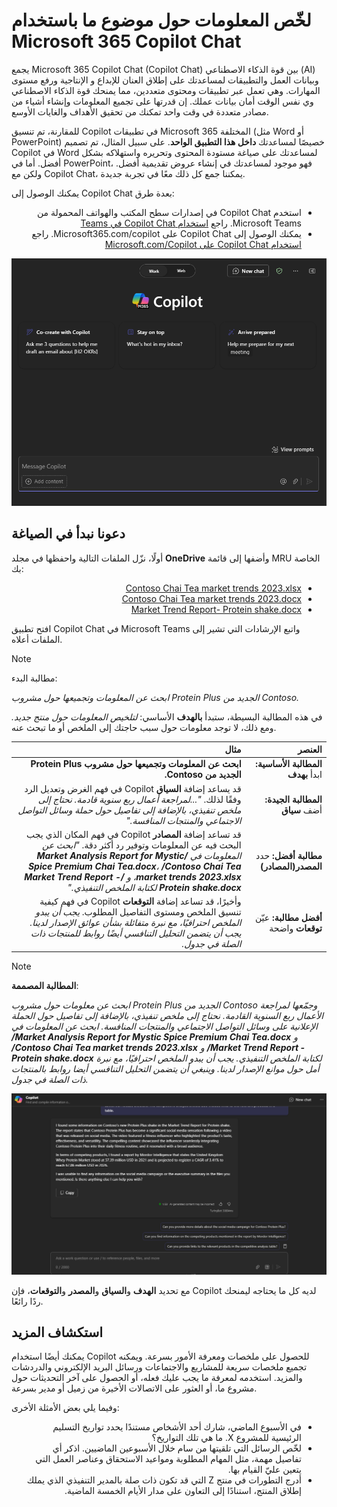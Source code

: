 # لخّص المعلومات حول موضوع ما باستخدام Microsoft 365 Copilot Chat

يجمع Microsoft 365 Copilot Chat (Copilot Chat) بين قوة الذكاء الاصطناعي (AI) وبيانات العمل والتطبيقات لمساعدتك على إطلاق العنان للإبداع و الإنتاجية ورفع مستوى المهارات. وهي تعمل عبر تطبيقات ومحتوى متعددين، مما يمنحك قوة الذكاء الاصطناعي وي نفس الوقت أمان بيانات عملك. إن قدرتها على تجميع المعلومات وإنشاء أشياء من مصادر متعددة في وقت واحد تمكنك من تحقيق الأهداف والغايات الأوسع.

للمقارنة، تم تنسيق Copilot في تطبيقات Microsoft 365 المختلفة (مثل Word أو PowerPoint) خصيصًا لمساعدتك <b>داخل هذا التطبيق الواحد</b>. على سبيل المثال، تم تصميم Copilot في Word لمساعدتك على صياغة مستودة المحتوى وتحريره واستهلاكه بشكل أفضل. أما في PowerPoint، فهو موجود لمساعدتك في إنشاء عروض تقديمية أفضل. ولكن مع Copilot Chat، يمكننا جمع كل ذلك معًا في تجربة جديدة.

يمكنك الوصول إلى Copilot Chat بعدة طرق:

<ul dir="rtl">
    <li>استخدم Copilot Chat في إصدارات سطح المكتب والهواتف المحمولة من Microsoft Teams. راجع <a href="https://support.microsoft.com/topic/open-microsoft-365-chat-in-teams-c6de0a62-4f9e-479d-b5f2-af036e342181">استخدام Copilot Chat في Teams</a></li>
    <li>يمكنك الوصول إلى Copilot Chat على Microsoft365.com/copilot. راجع <a href="https://support.microsoft.com/topic/use-microsoft-365-chat-at-microsoft365-com-or-in-the-microsoft-365-office-app-4a2538f9-962f-4c7c-a368-f6006bc13d6f">استخدام Copilot Chat على Microsoft.com/Copilot</a></li>
</ul>

<p dir="rtl"><a href="https://github.com/MicrosoftLearning/MS-4005-Craft-effective-prompts-for-Microsoft-Copilot-for-Microsoft-365.ar-sa/blob/main/Instructions/Labs/media/summarize_copilot-chat-experience-teams.png"><img src="https://github.com/MicrosoftLearning/MS-4005-Craft-effective-prompts-for-Microsoft-Copilot-for-Microsoft-365.ar-sa/blob/main/Instructions/Labs/media/summarize_copilot-chat-experience-teams.png" alt="لقطة شاشة لتجربة Copilot Chat في Teams."> </a></p>


## دعونا نبدأ في الصياغة

أولًا، نزّل الملفات التالية واحفظها في مجلد <b>OneDrive</b> وأضفها إلى قائمة MRU الخاصة بك:

<ul dir="rtl">
    <li><a href="https://go.microsoft.com/fwlink/?linkid=2268822">Contoso Chai Tea market trends 2023.xlsx</a></li>
    <li><a href="https://go.microsoft.com/fwlink/?linkid=2269122">Contoso Chai Tea market trends 2023.docx</a></li>
    <li><a href="https://go.microsoft.com/fwlink/?linkid=2268827">Market Trend Report- Protein shake.docx</a></li>
</ul>


افتح تطبيق Copilot Chat في Microsoft Teams واتبع الإرشادات التي تشير إلى الملفات أعلاه.

> [!NOTE]
> مطالبة البدء:
>
> _ابحث عن المعلومات وتجميعها حول مشروب Protein Plus الجديد من Contoso._

في هذه المطالبة البسيطة، ستبدأ <b>بالهدف</b> الأساسي: _لتلخيص المعلومات حول منتج جديد._ ومع ذلك، لا توجد معلومات حول سبب حاجتك إلى الملخص أو ما تبحث عنه.

<markdown-accessiblity-table data-catalyst=""><div dir="rtl"><table>
<thead>
<tr>
<th align="right">العنصر</th>
<th align="right">مثال</th>
</tr>
</thead>
<tbody>
<tr>
<td align="right"><b>المطالبة الأساسية:</b> ابدأ <b>بهدف</b></td>
<td align="right"><b>ابحث عن المعلومات وتجميعها حول مشروب Protein Plus الجديد من Contoso.</b></td>
</tr>
<tr>
<td align="right"><b>المطالبة الجيدة:</b> أضف <b>سياق</b></td>
<td align="right">قد يساعد إضافة <b>السياق</b> Copilot في فهم الغرض وتعديل الرد وفقًا لذلك. <em>"...لمراجعة أعمال ربع سنوية قادمة. نحتاج إلى ملخص تنفيذي، بالإضافة إلى تفاصيل حول حملة وسائل التواصل الاجتماعي والمنتجات المنافسة."</em></td>
</tr>
<tr>
<td align="right"><b>مطالبة أفضل:</b> حدد <b>المصدر(المصادر)</b></td>
<td align="right">قد تساعد إضافة <b>المصادر</b> Copilot في فهم المكان الذي يجب البحث فيه عن المعلومات وتوفير رد أكثر دقة. <em>"ابحث عن المعلومات في <b>/Market Analysis Report for Mystic Spice Premium Chai Tea.docx</b>، <b>/Contoso Chai Tea market trends 2023.xlsx</b>، و <b>/Market Trend Report - Protein shake.docx</b> لكتابة الملخص التنفيذي."</em></td>
</tr>
<tr>
<td align="right"><b>أفضل مطالبة:</b> عيّن <b>توقعات</b> واضحة</td>
<td align="right">وأخيرًا، قد تساعد إضافة <b>التوقعات</b> Copilot في فهم كيفية تنسيق الملخص ومستوى التفاصيل المطلوب. <em>يجب أن يبدو الملخص احترافيًا، مع نبرة متفائلة بشأن عوائق الإصدار لدينا. يجب أن يتضمن التحليل التنافسي أيضًا روابط للمنتجات ذات الصلة في جدول.</em></td>
</tr>
</tbody>
</table></div></markdown-accessiblity-table>

> [!NOTE]
> <b>المطالبة المصممة</b>:
>
> _ابحث عن معلومات حول مشروب Protein Plus الجديد من Contoso وجمّعها لمراجعة الأعمال ربع السنوية القادمة. نحتاج إلى ملخص تنفيذي، بالإضافة إلى تفاصيل حول الحملة الإعلانية على وسائل التواصل الاجتماعي والمنتجات المنافسة. ابحث عن المعلومات في <b>/Market Analysis Report for Mystic Spice Premium Chai Tea.docx</b> و <b>/Contoso Chai Tea market trends 2023.xlsx</b> و <b>/Market Trend Report - Protein shake.docx</b> لكتابة الملخص التنفيذي. يجب أن يبدو الملخص احترافيًا، مع نبرة أمل حول موانع الإصدار لدينا. وينبغي أن يتضمن التحليل التنافسي أيضا روابط بالمنتجات ذات الصلة في جدول._

<p dir="rtl"><a href="https://github.com/MicrosoftLearning/MS-4005-Craft-effective-prompts-for-Microsoft-Copilot-for-Microsoft-365.ar-sa/blob/main/Instructions/Labs/media/summarize_copilot-chat-results-teams.png"><img src="https://github.com/MicrosoftLearning/MS-4005-Craft-effective-prompts-for-Microsoft-Copilot-for-Microsoft-365.ar-sa/blob/main/Instructions/Labs/media/summarize_copilot-chat-results-teams.png" alt="لقطة شاشة لنتائج المطالبة المصممة باستخدام تجربة الدردشة Copilot في Teams."> </a></p>

<!-- ![لقطة شاشة لنتائج المطالبة المصممة باستخدام تجربة الدردشة Copilot في Teams. ](../media/summarize_copilot-chat-results-teams.png) -->

مع تحديد <b>الهدف</b> و<b>السياق</b> و<b>المصدر</b> و<b>التوقعات</b>، فإن Copilot لديه كل ما يحتاجه ليمنحك ردًا رائعًا.

## استكشاف المزيد

يمكنك أيضًا استخدام Copilot للحصول على ملخصات ومعرفة الأمور بسرعة. ويمكنه تجميع ملخصات سريعة للمشاريع والاجتماعات ورسائل البريد الإلكتروني والدردشات والمزيد. استخدمه لمعرفة ما يجب عليك فعله، أو الحصول على آخر التحديثات حول مشروع ما، أو العثور على الاتصالات الأخيرة من زميل أو مدير بسرعة.

وفيما يلي بعض الأمثلة الأخرى:

<ul dir="rtl">
    <li>في الأسبوع الماضي، شارك أحد الأشخاص مستندًا يحدد تواريخ التسليم الرئيسية للمشروع X. ما هي تلك التواريخ؟</li>
    <li>لخّص الرسائل التي تلقيتها من سام خلال الأسبوعين الماضيين. اذكر أي تفاصيل مهمة، مثل المهام المطلوبة ومواعيد الاستحقاق وعناصر العمل التي يتعين عليّ القيام بها.</li>
    <li>أدرج التطورات في منتج Z التي قد تكون ذات صلة بالمدير التنفيذي الذي يملك إطلاق المنتج، استنادًا إلى التعاون على مدار الأيام الخمسة الماضية.</li>
</ul>


